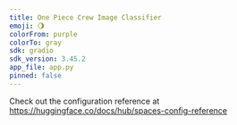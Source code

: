 ```yaml
---
title: One Piece Crew Image Classifier
emoji: 🌖
colorFrom: purple
colorTo: gray
sdk: gradio
sdk_version: 3.45.2
app_file: app.py
pinned: false
---
```


Check out the configuration reference at https://huggingface.co/docs/hub/spaces-config-reference

